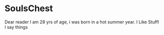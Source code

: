 # SoulsChest
Dear reader I am 28 yrs of age, i was born in a hot summer year.
I Like StuffI  
I say things 
